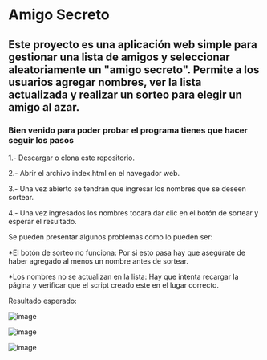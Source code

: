 <h1>Amigo Secreto</h1>

<h2>Este proyecto es una aplicación web simple para gestionar una lista de amigos y seleccionar aleatoriamente un "amigo secreto". Permite a los usuarios agregar nombres, ver la lista actualizada y realizar un sorteo para elegir un amigo al azar.</h2>

<h3>Bien venido para poder probar el programa tienes que hacer seguir los pasos</h3>

1.- Descargar o clona este repositorio.

2.- Abrir el archivo index.html en el navegador web.

3.- Una vez abierto se tendrán que ingresar los nombres que se deseen sortear. 

4.- Una vez ingresados los nombres tocara dar clic en el botón de sortear y esperar el resultado. 

Se pueden presentar  algunos problemas como lo pueden ser:

*El botón de sorteo no funciona: Por si esto pasa hay que asegúrate de haber agregado al menos un nombre antes de sortear.

*Los nombres no se actualizan en la lista: Hay que intenta recargar la página y verificar que el script creado este en el lugar correcto.

Resultado esperado:

![image](https://github.com/user-attachments/assets/872bf0bd-c2b0-4d0b-ab2d-16156fbae7aa)

![image](https://github.com/user-attachments/assets/b205cc89-376f-435a-9ef3-23b9ec80374d)

![image](https://github.com/user-attachments/assets/1f2b013e-f7e8-4215-bdc0-8073f38e80cc)


